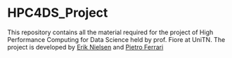 # HPC4DS_Project
This repository contains all the material required for the project of High Performance Computing for Data Science held by prof. Fiore at UniTN.
The project is developed by [Erik Nielsen](https://github.com/NielsenErik) and [Pietro Ferrari](https://github.com/PitriFerra)
